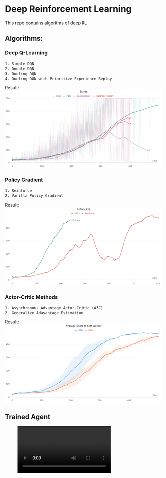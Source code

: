 # Deep Reinforcement Learning

This repo contains algoritms of deep RL 

## Algorithms:

### Deep Q-Learning
    1. Simple DQN
    2. Double DQN
    3. Dueling DQN
    4. Dueling DQN with Prioritize Ecperience Replay
Result:
![DQN-algoritms](./data/DQN_algorithms.png)


### Policy Gradient
    1. Reinforce
    2. Vanilla Policy Gradient
Result:
![Policy-Gradient-algoritms](./data/policy_gradient_algorithms.png)


### Actor-Critic Methods
    1. Asynchronous Advantage Actor-Critic (A3C)
    2. Generalize Adavantage Estimation
Result:
![Actor-Critic-algoritms](./data/actor-critic_algorithms.png)


## Trained Agent 
<!-- blank line -->
<figure class="video_container">
  <video controls="false" allowfullscreen="true">
    <source src="data/test_video_ddqn.mp4" type="video/mp4">
  </video>
</figure>
<!-- blank line -->
